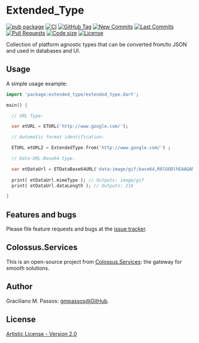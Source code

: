 # Extended_Type

[![pub package](https://img.shields.io/pub/v/extended_type.svg?logo=dart&logoColor=00b9fc)](https://pub.dartlang.org/packages/extended_type)
[![CI](https://img.shields.io/github/workflow/status/Colossus-Services/extended_type/Dart%20CI/master?logo=github-actions&logoColor=white)](https://github.com/Colossus-Services/extended_type/actions)
[![GitHub Tag](https://img.shields.io/github/v/tag/Colossus-Services/extended_type?logo=git&logoColor=white)](https://github.com/Colossus-Services/extended_type/releases)
[![New Commits](https://img.shields.io/github/commits-since/Colossus-Services/extended_type/latest?logo=git&logoColor=white)](https://github.com/Colossus-Services/extended_type/network)
[![Last Commits](https://img.shields.io/github/last-commit/Colossus-Services/extended_type?logo=git&logoColor=white)](https://github.com/Colossus-Services/extended_type/commits/master)
[![Pull Requests](https://img.shields.io/github/issues-pr/Colossus-Services/extended_type?logo=github&logoColor=white)](https://github.com/Colossus-Services/extended_type/pulls)
[![Code size](https://img.shields.io/github/languages/code-size/Colossus-Services/extended_type?logo=github&logoColor=white)](https://github.com/Colossus-Services/extended_type)
[![License](https://img.shields.io/github/license/Colossus-Services/extended_type?logo=open-source-initiative&logoColor=green)](https://github.com/Colossus-Services/extended_type/blob/master/LICENSE)

Collection of platform agnostic types that can be converted from/to JSON and used in databases and UI.

## Usage

A simple usage example:

```dart
import 'package:extended_type/extended_type.dart';

main() {

  // URL Type:

  var etURL = ETURL('http://www.google.com/');

  // Automatic format identification:

  ETURL etURL2 = ExtendedType.from('http://www.google.com/') ;

  // Data-URL-Base64 type:

  var etDataUrl = ETDataBase64URL('data:image/gif;base64,R0lGODlhEAAQAMQAAORHHOVSKudfOulrSOp3WOyDZu6QdvCchPGolfO0o/XBs/fNwfjZ0frl3/zy7////wAAAAAAAAAAAAAAAAAAAAAAAAAAAAAAAAAAAAAAAAAAAAAAAAAAAAAAAAAAAAAAACH5BAkAABAALAAAAAAQABAAAAVVICSOZGlCQAosJ6mu7fiyZeKqNKToQGDsM8hBADgUXoGAiqhSvp5QAnQKGIgUhwFUYLCVDFCrKUE1lBavAViFIDlTImbKC5Gm2hB0SlBCBMQiB0UjIQA7') ;
      
  print( etDataUrl.mimeType ); // Outputs: image/gif
  print( etDataUrl.dataLength ); // Outputs: 216

}
```

## Features and bugs

Please file feature requests and bugs at the [issue tracker][tracker].

[tracker]: https://github.com/Colossus-Services/extended_type/issues

## Colossus.Services

This is an open-source project from [Colossus.Services][colossus]:
the gateway for smooth solutions.

## Author

Graciliano M. Passos: [gmpassos@GitHub][gmpassos_github].

## License

[Artistic License - Version 2.0][artistic_license]


[gmpassos_github]: https://github.com/gmpassos
[colossus]: https://colossus.services/
[artistic_license]: https://github.com/Colossus-Services/extended_type/blob/master/LICENSE

